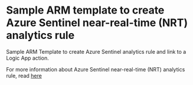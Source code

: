 # Sample ARM template to create Azure Sentinel near-real-time (NRT) analytics rule

Sample ARM Template to create Azure Sentinel analytics rule and link to a Logic App action. 

For more information about Azure Sentinel near-real-time (NRT) analytics rule, read [here](https://docs.microsoft.com/en-us/azure/sentinel/near-real-time-rules)